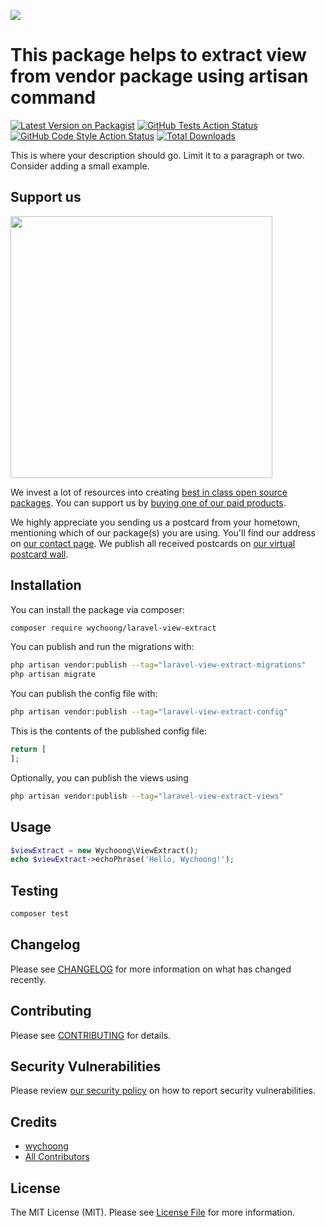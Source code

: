
[<img src="https://github-ads.s3.eu-central-1.amazonaws.com/support-ukraine.svg?t=1" />](https://supportukrainenow.org)

# This package helps to extract view from vendor package using artisan command

[![Latest Version on Packagist](https://img.shields.io/packagist/v/wychoong/laravel-view-extract.svg?style=flat-square)](https://packagist.org/packages/wychoong/laravel-view-extract)
[![GitHub Tests Action Status](https://img.shields.io/github/workflow/status/wychoong/laravel-view-extract/run-tests?label=tests)](https://github.com/wychoong/laravel-view-extract/actions?query=workflow%3Arun-tests+branch%3Amain)
[![GitHub Code Style Action Status](https://img.shields.io/github/workflow/status/wychoong/laravel-view-extract/Fix%20PHP%20code%20style%20issues?label=code%20style)](https://github.com/wychoong/laravel-view-extract/actions?query=workflow%3A"Fix+PHP+code+style+issues"+branch%3Amain)
[![Total Downloads](https://img.shields.io/packagist/dt/wychoong/laravel-view-extract.svg?style=flat-square)](https://packagist.org/packages/wychoong/laravel-view-extract)

This is where your description should go. Limit it to a paragraph or two. Consider adding a small example.

## Support us

[<img src="https://github-ads.s3.eu-central-1.amazonaws.com/laravel-view-extract.jpg?t=1" width="419px" />](https://spatie.be/github-ad-click/laravel-view-extract)

We invest a lot of resources into creating [best in class open source packages](https://spatie.be/open-source). You can support us by [buying one of our paid products](https://spatie.be/open-source/support-us).

We highly appreciate you sending us a postcard from your hometown, mentioning which of our package(s) you are using. You'll find our address on [our contact page](https://spatie.be/about-us). We publish all received postcards on [our virtual postcard wall](https://spatie.be/open-source/postcards).

## Installation

You can install the package via composer:

```bash
composer require wychoong/laravel-view-extract
```

You can publish and run the migrations with:

```bash
php artisan vendor:publish --tag="laravel-view-extract-migrations"
php artisan migrate
```

You can publish the config file with:

```bash
php artisan vendor:publish --tag="laravel-view-extract-config"
```

This is the contents of the published config file:

```php
return [
];
```

Optionally, you can publish the views using

```bash
php artisan vendor:publish --tag="laravel-view-extract-views"
```

## Usage

```php
$viewExtract = new Wychoong\ViewExtract();
echo $viewExtract->echoPhrase('Hello, Wychoong!');
```

## Testing

```bash
composer test
```

## Changelog

Please see [CHANGELOG](CHANGELOG.md) for more information on what has changed recently.

## Contributing

Please see [CONTRIBUTING](https://github.com/wychoong/.github/blob/main/CONTRIBUTING.md) for details.

## Security Vulnerabilities

Please review [our security policy](../../security/policy) on how to report security vulnerabilities.

## Credits

- [wychoong](https://github.com/wychoong)
- [All Contributors](../../contributors)

## License

The MIT License (MIT). Please see [License File](LICENSE.md) for more information.
